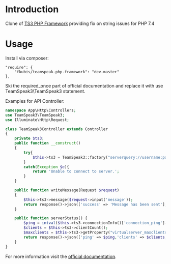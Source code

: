 Introduction
============

Clone of [TS3 PHP Framework](https://github.com/fkubis/teamspeak-php-framework) providing fix on string issues for PHP 7.4


Usage
=====

Install via composer:

    "require": {
        "fkubis/teamspeak-php-framework": "dev-master"
    },

Ski the required_once part of official documentation and replace it with use TeamSpeak3\TeamSpeak3 statement.

Examples for API Controller:

```php
namespace App\Http\Controllers;
use TeamSpeak3\TeamSpeak3;
use Illuminate\Http\Request;

class TeamSpeak3Controller extends Controller
{
    private $ts3;
    public function __construct()
    {
        try{
            $this->ts3 = TeamSpeak3::factory("serverquery://username:password@127.0.0.1:10011/?server_port=9987");
        }
        catch(Exception $e){
            return 'Unable to connect to server.';
        }
    }

    public function writeMessage(Request $request)
    {
        $this->ts3->message($request->input('message'));
        return response()->json(['success' => 'Message has been sent'], 200);
    }

    public function serverStatus() {
        $ping = intval($this->ts3->connectionInfo()['connection_ping']->__toString());
        $clients = $this->ts3->clientCount();
        $maxclients = $this->ts3->getProperty("virtualserver_maxclients");
        return response()->json(['ping' => $ping,'clients' => $clients, 'maxclients' => $maxclients], 200);
    }
}
```


For more information visit the [official documentation](https://docs.planetteamspeak.com/ts3/php/framework/).
